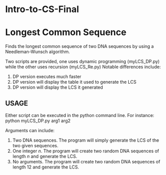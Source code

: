 # Intro-to-CS-Final
<h1>Longest Common Sequence</h1>
Finds the longest common sequence of two DNA sequences by using a Needleman-Wunsch algorithm.

Two scripts are provided, one uses dynamic programming (myLCS_DP.py) while the other uses recursion (myLCS_Re.py)
Notable differences include:
1. DP version executes much faster
2. DP version will display the table it used to generate the LCS
3. DP version will display the LCS it generated

<h2>USAGE</h2> 
Either script can be executed in the python command line. For instance: 
    python myLCS_DP.py arg1 arg2

Arguments can include: 
1. Two DNA sequences. The program will simply generate the LCS of the two given sequences.
2. One integer *n*. The program will create two random DNA sequences of length *n* and generate the LCS.
3. No arguments. The program will create two random DNA sequences of length 12 and generate the LCS.
